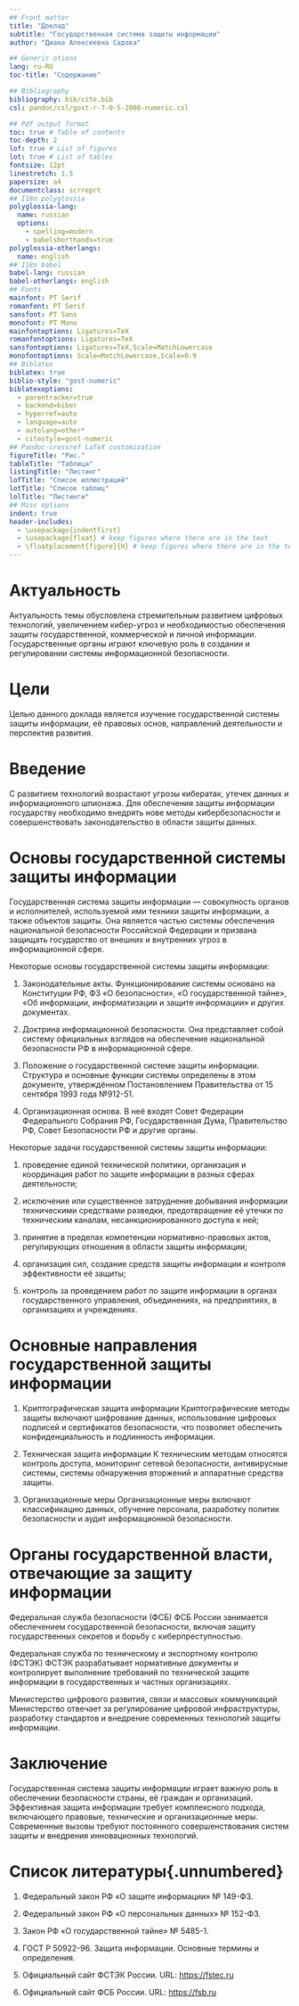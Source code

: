 ```yaml
---
## Front matter
title: "Доклад"
subtitle: "Государственная система защиты информации"
author: "Диана Алексеевна Садова"

## Generic otions
lang: ru-RU
toc-title: "Содержание"

## Bibliography
bibliography: bib/cite.bib
csl: pandoc/csl/gost-r-7-0-5-2008-numeric.csl

## Pdf output format
toc: true # Table of contents
toc-depth: 2
lof: true # List of figures
lot: true # List of tables
fontsize: 12pt
linestretch: 1.5
papersize: a4
documentclass: scrreprt
## I18n polyglossia
polyglossia-lang:
  name: russian
  options:
	- spelling=modern
	- babelshorthands=true
polyglossia-otherlangs:
  name: english
## I18n babel
babel-lang: russian
babel-otherlangs: english
## Fonts
mainfont: PT Serif
romanfont: PT Serif
sansfont: PT Sans
monofont: PT Mono
mainfontoptions: Ligatures=TeX
romanfontoptions: Ligatures=TeX
sansfontoptions: Ligatures=TeX,Scale=MatchLowercase
monofontoptions: Scale=MatchLowercase,Scale=0.9
## Biblatex
biblatex: true
biblio-style: "gost-numeric"
biblatexoptions:
  - parentracker=true
  - backend=biber
  - hyperref=auto
  - language=auto
  - autolang=other*
  - citestyle=gost-numeric
## Pandoc-crossref LaTeX customization
figureTitle: "Рис."
tableTitle: "Таблица"
listingTitle: "Листинг"
lofTitle: "Список иллюстраций"
lotTitle: "Список таблиц"
lolTitle: "Листинги"
## Misc options
indent: true
header-includes:
  - \usepackage{indentfirst}
  - \usepackage{float} # keep figures where there are in the text
  - \floatplacement{figure}{H} # keep figures where there are in the text
---
```

# Актуальность

Актуальность темы обусловлена стремительным развитием цифровых технологий, увеличением кибер-угроз и необходимостью обеспечения защиты государственной, коммерческой и личной информации. Государственные органы играют ключевую роль в создании и регулировании системы информационной безопасности.


# Цели 

Целью данного доклада является изучение государственной системы защиты информации, её правовых основ, направлений деятельности и перспектив развития.

# Введение

С развитием технологий возрастают угрозы кибератак, утечек данных и информационного шпионажа. Для обеспечения защиты информации государству необходимо внедрять нове методы кибербезопасности и совершенствовать законодательство в области защиты данных.

# Основы государственной системы защиты информации 

Государственная система защиты информации — совокупность органов и исполнителей, используемой ими техники защиты информации, а также объектов защиты. Она является частью системы обеспечения национальной безопасности Российской Федерации и призвана защищать государство от внешних и внутренних угроз в информационной сфере.

Некоторые основы государственной системы защиты информации:

 1. Законодательные акты. Функционирование системы основано на Конституции РФ, ФЗ «О безопасности», «О государственной тайне», «Об информации, информатизации и защите информации» и других документах. 
 
 2. Доктрина информационной безопасности. Она представляет собой систему официальных взглядов на обеспечение национальной безопасности РФ в информационной сфере. 
 
 3. Положение о государственной системе защиты информации. Структура и основные функции системы определены в этом документе, утверждённом Постановлением Правительства от 15 сентября 1993 года №912-51. 
 
 4. Организационная основа. В неё входят Совет Федерации Федерального Собрания РФ, Государственная Дума, Правительство РФ, Совет Безопасности РФ и другие органы. 
 
Некоторые задачи государственной системы защиты информации:

 1. проведение единой технической политики, организация и координация работ по защите информации в разных сферах деятельности; 
 
 2. исключение или существенное затруднение добывания информации техническими средствами разведки, предотвращение её утечки по техническим каналам, несанкционированного доступа к ней; 
 
 3. принятие в пределах компетенции нормативно-правовых актов, регулирующих отношения в области защиты информации; 
 
 4. организация сил, создание средств защиты информации и контроля эффективности её защиты; 
 
 5. контроль за проведением работ по защите информации в органах государственного управления, объединениях, на предприятиях, в организациях и учреждениях. 

# Основные направления государственной защиты информации

 1. Криптографическая защита информации Криптографические методы защиты включают шифрование данных, использование цифровых подписей и сертификатов безопасности, что позволяет обеспечить конфиденциальность и подлинность информации.
 
 2. Техническая защита информации К техническим методам относятся контроль доступа, мониторинг сетевой безопасности, антивирусные системы, системы обнаружения вторжений и аппаратные средства защиты.
 
 3. Организационные меры Организационные меры включают классификацию данных, обучение персонала, разработку политик безопасности и аудит информационной безопасности.

# Органы государственной власти, отвечающие за защиту информации

Федеральная служба безопасности (ФСБ) ФСБ России занимается обеспечением государственной безопасности, включая защиту государственных секретов и борьбу с киберпреступностью.

Федеральная служба по техническому и экспортному контролю (ФСТЭК) ФСТЭК разрабатывает нормативные документы и контролирует выполнение требований по технической защите информации в государственных и частных организациях.

Министерство цифрового развития, связи и массовых коммуникаций Министерство отвечает за регулирование цифровой инфраструктуры, разработку стандартов и внедрение современных технологий защиты информации.

# Заключение

Государственная система защиты информации играет важную роль в обеспечении безопасности страны, её граждан и организаций. Эффективная защита информации требует комплексного подхода, включающего правовые, технические и организационные меры. Современные вызовы требуют постоянного совершенствования систем защиты и внедрения инновационных технологий.

# Список литературы{.unnumbered}

 1. Федеральный закон РФ «О защите информации» № 149-ФЗ.
 
 2. Федеральный закон РФ «О персональных данных» № 152-ФЗ.
 
 3. Закон РФ «О государственной тайне» № 5485-1.
 
 4. ГОСТ Р 50922-96. Защита информации. Основные термины и определения.
 
 5. Официальный сайт ФСТЭК России. URL: https://fstec.ru 
 
 6. Официальный сайт ФСБ России. URL: https://fsb.ru 
